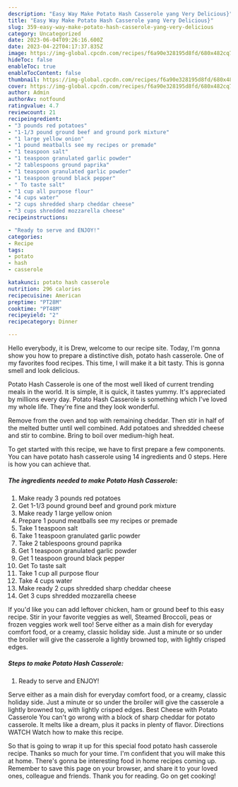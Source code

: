 ```yaml
---
description: "Easy Way Make Potato Hash Casserole yang Very Delicious}"
title: "Easy Way Make Potato Hash Casserole yang Very Delicious}"
slug: 359-easy-way-make-potato-hash-casserole-yang-very-delicious
category: Uncategorized
date: 2023-06-04T09:26:16.600Z
date: 2023-04-22T04:17:37.835Z
image: https://img-global.cpcdn.com/recipes/f6a90e328195d8fd/680x482cq70/potato-hash-casserole-recipe-main-photo.jpg
hideToc: false
enableToc: true
enableTocContent: false
thumbnail: https://img-global.cpcdn.com/recipes/f6a90e328195d8fd/680x482cq70/potato-hash-casserole-recipe-main-photo.jpg
cover: https://img-global.cpcdn.com/recipes/f6a90e328195d8fd/680x482cq70/potato-hash-casserole-recipe-main-photo.jpg
author: Admin
authorAv: notfound
ratingvalue: 4.7
reviewcount: 21
recipeingredient:
- "3 pounds red potatoes"
- "1-1/3 pound ground beef and ground pork mixture"
- "1 large yellow onion"
- "1 pound meatballs see my recipes or premade"
- "1 teaspoon salt"
- "1 teaspoon granulated garlic powder"
- "2 tablespoons ground paprika"
- "1 teaspoon granulated garlic powder"
- "1 teaspoon ground black pepper"
- " To taste salt"
- "1 cup all purpose flour"
- "4 cups water"
- "2 cups shredded sharp cheddar cheese"
- "3 cups shredded mozzarella cheese"
recipeinstructions:

- "Ready to serve and ENJOY!"
categories:
- Recipe
tags:
- potato
- hash
- casserole

katakunci: potato hash casserole 
nutrition: 296 calories
recipecuisine: American
preptime: "PT28M"
cooktime: "PT48M"
recipeyield: "2"
recipecategory: Dinner

---
```



Hello everybody, it is Drew, welcome to our recipe site. Today, I'm gonna show you how to prepare a distinctive dish, potato hash casserole. One of my favorites food recipes. This time, I will make it a bit tasty. This is gonna smell and look delicious.

Potato Hash Casserole is one of the most well liked of current trending meals in the world. It is simple, it is quick, it tastes yummy. It's appreciated by millions every day. Potato Hash Casserole is something which I've loved my whole life. They're fine and they look wonderful.

Remove from the oven and top with remaining cheddar. Then stir in half of the melted butter until well combined. Add potatoes and shredded cheese and stir to combine. Bring to boil over medium-high heat.


To get started with this recipe, we have to first prepare a few components. You can have potato hash casserole using 14 ingredients and 0 steps. Here is how you can achieve that.

<!--inarticleads1-->

##### The ingredients needed to make Potato Hash Casserole:

1. Make ready 3 pounds red potatoes
1. Get 1-1/3 pound ground beef and ground pork mixture
1. Make ready 1 large yellow onion
1. Prepare 1 pound meatballs see my recipes or premade
1. Take 1 teaspoon salt
1. Take 1 teaspoon granulated garlic powder
1. Take 2 tablespoons ground paprika
1. Get 1 teaspoon granulated garlic powder
1. Get 1 teaspoon ground black pepper
1. Get  To taste salt
1. Take 1 cup all purpose flour
1. Take 4 cups water
1. Make ready 2 cups shredded sharp cheddar cheese
1. Get 3 cups shredded mozzarella cheese


If you&#39;d like you can add leftover chicken, ham or ground beef to this easy recipe. Stir in your favorite veggies as well, Steamed Broccoli, peas or frozen veggies work well too! Serve either as a main dish for everyday comfort food, or a creamy, classic holiday side. Just a minute or so under the broiler will give the casserole a lightly browned top, with lightly crisped edges. 

<!--inarticleads2-->

##### Steps to make Potato Hash Casserole:


1. Ready to serve and ENJOY!

Serve either as a main dish for everyday comfort food, or a creamy, classic holiday side. Just a minute or so under the broiler will give the casserole a lightly browned top, with lightly crisped edges. Best Cheese with Potato Casserole You can&#39;t go wrong with a block of sharp cheddar for potato casserole. It melts like a dream, plus it packs in plenty of flavor. Directions WATCH Watch how to make this recipe. 

So that is going to wrap it up for this special food potato hash casserole recipe. Thanks so much for your time. I'm confident that you will make this at home. There's gonna be interesting food in home recipes coming up. Remember to save this page on your browser, and share it to your loved ones, colleague and friends. Thank you for reading. Go on get cooking!
